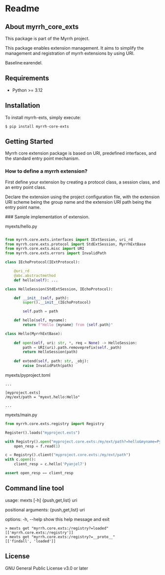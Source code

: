 # Readme

## About myrrh_core_exts

This package is part of the Myrrh project.

This package enables extension management.
It aims to simplify the management and registration of myrrh extensions by using URI.


Baseline:earendel.

## Requirements

* Python >= 3.12

## Installation

To install myrrh-exts, simply execute:

```shell
$ pip install myrrh-core-exts
```

## Getting Started


Myrrh core extension package is based on URI, predefined interfaces, and the standard entry point mechanism. 


### How to define a myrrh extension?


First define your extension by creating a protocol class, a session class, and an entry point class.

Declare the extension using the project configuration file, with the extension URI scheme being the group name and the extension URI path being the entry point name.


### Sample implementation of extension.


myexts/hello.py
```python

from myrrh.core.exts.interfaces import IExtSession, uri_rd
from myrrh.core.exts.protocol import StdExtSession, MyrrhExtBase
from myrrh.core.exts.misc import URI
from myrrh.core.exts.errors import InvalidPath

class IEchoProtocol(IExtProtocol):

    @uri_rd
    @abc.abstractmethod
    def hello(self): ...

class HelloSession(StdExtSession, IEchoProtocol):

    def __init__(self, path):
        super().__init__(IEchoProtocol)

        self.path = path

    def hello(self, myname):
        return f"Hello {myname} from {self.path}"

class Hello(MyrrhExtBase):
    
    def open(self, uri: str, *, req = None) -> HelloSession:
        path = URI(uri).path.removeprefix(self._path)  
        return HelloSession(path)
        
    def extend(self, path: str, _obj):
        raise InvalidPath(path)

```

myexts/pyproject.toml
```
...

[myproject.exts]
/my/ext/path = "myext.hello:Hello"

...

```

myexts/main.py
```python
from myrrh.core.exts.registry import Registry

Register().loads("myproject.exts")

with Registry().open("myproject.core.exts:/my/ext/path?=hello&myname=PyAnjel7") as f:
    open_resp = f.read(1)

c = Registry().client("myproject.core.exts:/my/ext/path")
with c.open():
    client_resp = c.hello('Pyanjel7')

assert open_resp == client_resp
```

## Command line tool

usage: mexts [-h] {push,get,list} uri

positional arguments:
  {push,get,list}
  uri

options:
  -h, --help       show this help message and exit

```shell
> mexts get "myrrh.core.exts:/registry?=loaded"
[['myrrh.core.exts:/registry']]
> mexts get "myrrh.core.exts:/registry?=__proto__"
[['findall', 'loaded']]
```

## License

GNU General Public License v3.0 or later